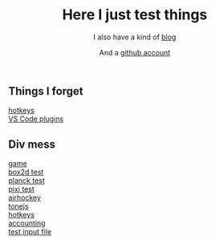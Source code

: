 
<header>
    <h1>Here I just test things</h1>
    <p>I also have a kind of <a href="https://backslash.site">blog</a></p>
    <p>And a <a href="https://github.com/atlemagnussen">github account</a></p>
</header>
<section>
    <h2>Things I forget</h2>
    <p class="links">
        <a href="hotkeys">hotkeys</a><br />
        <a href="vsplugins">VS Code plugins</a><br />
    </p>
    <h2>Div mess</h2>
    <p class="links">
        <a href="game">game</a><br />
        <a href="box2d">box2d test</a><br />
        <a href="planck">planck test</a><br />
        <a href="pixitest">pixi test</a><br />
        <a href="airhockey">airhockey</a><br />
        <a href="tonejs">tonejs</a><br />
        <a href="hotkeys">hotkeys</a><br />
        <a href="acc">accounting</a><br />
        <a href="inputfile">test input file</a><br />
    </p>
</section>
